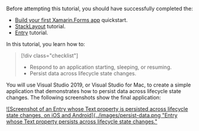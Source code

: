 Before attempting this tutorial, you should have successfully completed the:

- [Build your first Xamarin.Forms app](~/get-started/first-app/index.md) quickstart.
- [StackLayout](~/get-started/tutorials/stacklayout/index.yml) tutorial.
- [Entry](~/get-started/tutorials/entry/index.yml) tutorial.

In this tutorial, you learn how to:

> [!div class="checklist"]
>
> - Respond to an application starting, sleeping, or resuming.
> - Persist data across lifecycle state changes.

You will use Visual Studio 2019, or Visual Studio for Mac, to create a simple application that demonstrates how to persist data across lifecycle state changes. The following screenshots show the final application:

[![Screenshot of an Entry whose Text property is persisted across lifecycle state changes, on iOS and Android](../images/persist-data.png "Entry whose Text property persists across lifecycle state changes."](../images/persist-data-large.png#lightbox "Entry whose Text property persists across lifecycle state changes")
